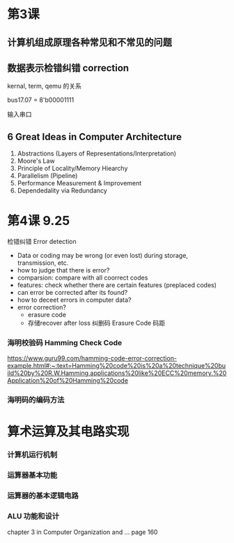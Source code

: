 # 第3课


## 计算机组成原理各种常见和不常见的问题

## 数据表示检错纠错 correction
kernal, term, qemu 的关系

bus17.07 = 8'b00001111

输入串口

## 6 Great Ideas in Computer Architecture
1. Abstractions (Layers of Representations/Interpretation)
2. Moore's Law
3. Principle of Locality/Memory Hiearchy
4. Parallelism (Pipeline)
5. Performance Measurement & Improvement 
6. Dependedality via Redundancy



# 第4课 9.25

检错纠错 Error detection 
- Data or coding may be wrong (or even lost) during storage, transmission, etc.
- how to judge that there is error?
- comparsion: compare with all coorrect codes
- features: check whether there are certain features (preplaced codes)
- can error be corrected after its found?
- how to deceet errors in computer data?
- error correction?
    - erasure code
    - 存储recover after loss
纠删码 Erasure Code
码距


### 海明校验码 Hamming Check Code
https://www.guru99.com/hamming-code-error-correction-example.html#:~:text=Hamming%20code%20is%20a%20technique%20build%20by%20R.W.Hamming,applications%20like%20ECC%20memory.%20Application%20of%20Hamming%20code

### 海明码的编码方法 

# 算术运算及其电路实现
### 计算机运行机制
### 运算器基本功能
### 运算器的基本逻辑电路
### ALU 功能和设计

chapter 3 in Computer Organization and ... page 160




